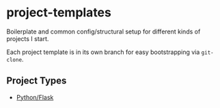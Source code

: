 # project-templates
Boilerplate and common config/structural setup for different kinds of projects I start.

Each project template is in its own branch for easy bootstrapping via `git-clone`.

## Project Types

- [Python/Flask](https://github.com/GrammAcc/project-templates/tree/python-flask)
